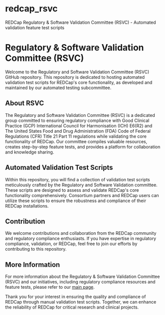 # redcap_rsvc
REDCap Regulatory &amp; Software Validation Committee (RSVC) - Automated validation feature test scripts

# Regulatory & Software Validation Committee (RSVC)

Welcome to the Regulatory and Software Validation Committee (RSVC) GitHub repository. This repository is dedicated to hosting automated validation test scripts for REDCap's core functionality, as developed and maintained by our automated testing subcommittee.

## About RSVC

The Regulatory and Software Validation Committee (RSVC) is a dedicated group committed to ensuring regulatory compliance with Good Clinical Practice (GCP) International Council for Harmonisation (ICH) E6(R2) and The United States Food and Drug Administration (FDA) Code of Federal Regulations (CFR) Title 21 Part 11 regulations while validating the core functionality of REDCap. Our committee compiles valuable resources, creates step-by-step feature tests, and provides a platform for collaboration and knowledge sharing.

## Automated Validation Test Scripts

Within this repository, you will find a collection of validation test scripts meticulously crafted by the Regulatory and Software Validation committee. These scripts are designed to assess and validate REDCap's core functionality comprehensively. Consortium partners and REDCap users can utilize these scripts to ensure the robustness and compliance of their REDCap installations.

## Contribution

We welcome contributions and collaboration from the REDCap community and regulatory compliance enthusiasts. If you have expertise in regulatory compliance, validation, or REDCap, feel free to join our efforts by contributing to this repository.

## More Information

For more information about the Regulatory & Software Validation Committee (RSVC) and our initiatives, including regulatory compliance resources and feature tests, please refer to our [main page](link-to-main-page).

Thank you for your interest in ensuring the quality and compliance of REDCap through manual validation test scripts. Together, we can enhance the reliability of REDCap for critical research and clinical projects.


